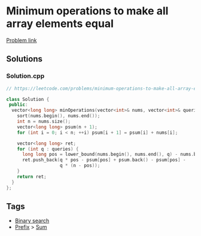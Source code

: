 # Minimum operations to make all array elements equal

[Problem link](https://leetcode.com/problems/minimum-operations-to-make-all-array-elements-equal/)

## Solutions


### Solution.cpp
```cpp
// https://leetcode.com/problems/minimum-operations-to-make-all-array-elements-equal/

class Solution {
 public:
  vector<long long> minOperations(vector<int>& nums, vector<int>& queries) {
    sort(nums.begin(), nums.end());
    int n = nums.size();
    vector<long long> psum(n + 1);
    for (int i = 0; i < n; ++i) psum[i + 1] = psum[i] + nums[i];

    vector<long long> ret;
    for (int q : queries) {
      long long pos = lower_bound(nums.begin(), nums.end(), q) - nums.begin();
      ret.push_back(q * pos - psum[pos] + psum.back() - psum[pos] -
                    q * (n - pos));
    }
    return ret;
  }
};
```
## Tags

* [Binary search](/README.md#Binary_search)
* [Prefix](/README.md#Prefix) > [Sum](/README.md#Prefix-Sum)
